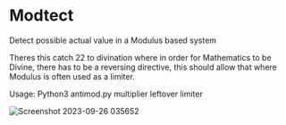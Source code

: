 # Modtect
Detect possible actual value in a Modulus based system

Theres this catch 22 to divination where in order for Mathematics to be Divine, there has to be a reversing directive, this should allow that where Modulus is often used as a limiter.

Usage: Python3 antimod.py multiplier leftover limiter

![Screenshot 2023-09-26 035652](https://github.com/777388/Modtect/assets/96343159/de16025c-cc38-43a4-a41e-0d42d6d886b1)
